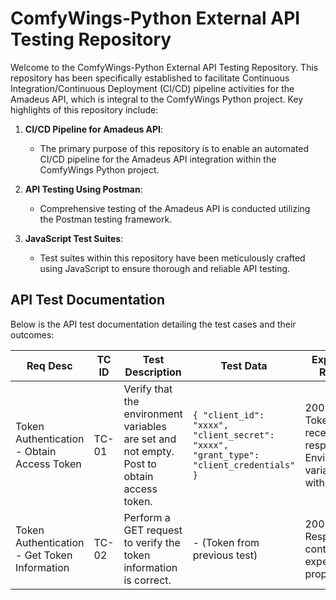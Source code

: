 # ComfyWings-Python External API Testing Repository

Welcome to the ComfyWings-Python External API Testing Repository. This repository has been specifically established to facilitate Continuous Integration/Continuous Deployment (CI/CD) pipeline activities for the Amadeus API, which is integral to the ComfyWings Python project. Key highlights of this repository include:

1. **CI/CD Pipeline for Amadeus API**:
   - The primary purpose of this repository is to enable an automated CI/CD pipeline for the Amadeus API integration within the ComfyWings Python project.
   
2. **API Testing Using Postman**:
   - Comprehensive testing of the Amadeus API is conducted utilizing the Postman testing framework.
   
3. **JavaScript Test Suites**:
   - Test suites within this repository have been meticulously crafted using JavaScript to ensure thorough and reliable API testing.

## API Test Documentation

Below is the API test documentation detailing the test cases and their outcomes:

| Req Desc | TC ID | Test Description | Test Data | Expected Result | Actual Result | Test Execution | Defects | Def Desc | Notes |
|----------|-------|------------------|-----------|-----------------|---------------|----------------|---------|----------|-------|
| Token Authentication - Obtain Access Token | TC-01 | Verify that the environment variables are set and not empty. Post to obtain access token. | `{ "client_id": "xxxx", "client_secret": "xxxx", "grant_type": "client_credentials" }` | 200 OK, Token received in response, Environment variable set with token. | 200 OK, Token received, Environment variable set. | Pass | No | - | Response received in 643ms. |
| Token Authentication - Get Token Information | TC-02 | Perform a GET request to verify the token information is correct. | - (Token from previous test) | 200 OK, Response contains the expected properties. | 200 OK, Expected properties present in response. | Pass | No | - | Response received in 284ms. |
